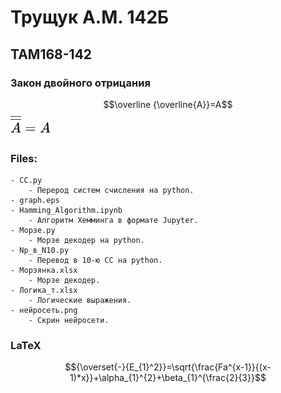 # Трущук А.М. 142Б
## TAM168-142
### Закон двойного отрицания
$$\overline {\overline{A}}=A$$
![image](https://github.com/artyomTM/TAM168-142/blob/main/lagrida_latex_editor.png)
### Files:
    - CC.py
        - Перерод систем счисления на python.
    - graph.eps
    - Hamming_Algorithm.ipynb
        - Алгоритм Хемминга в формате Jupyter.
    - Морзе.py
        - Морзе декодер на python.
    - Np_в_N10.py
        - Перевод в 10-ю СС на python.
    - Морзянка.xlsx
        - Морзе декодер.
    - Логика_т.xlsx
        - Логические выражения.
    - нейросеть.png
        - Скрин нейросети.
### LaTeX
$${\overset{-}{E_{1}^2}}=\sqrt{\frac{Fa^{x-1}}{(x-1)*x}}+\alpha_{1}^{2}+\beta_{1}^{\frac{2}{3}}$$
    
    
